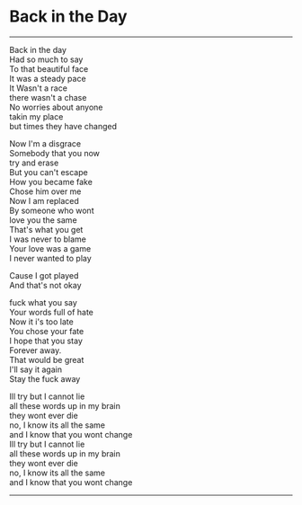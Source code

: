 # Back in the Day

---

Back in the day  
Had so much to say  
To that beautiful face  
It was a steady pace  
It Wasn't a race  
there wasn't a chase  
No worries about anyone  
takin my place  
but times they have changed  

Now I'm a disgrace  
Somebody that you now  
try and erase  
But you can't escape  
How you became fake  
Chose him over me  
Now I am replaced  
By someone who wont  
love you the same  
That's what you get  
I was never to blame  
Your love was a game  
I never wanted to play  

Cause I got played  
And that's not okay  

fuck what you say  
Your words full of hate  
Now it i's too late  
You chose your fate  
I hope that you stay  
Forever away.  
That would be great  
I'll say it again  
Stay the fuck away  

Ill try but I cannot lie  
all these words up in my brain  
they wont ever die  
no, I know its all the same  
and I know that you wont change  
Ill try but I cannot lie  
all these words up in my brain  
they wont ever die  
no, I know its all the same  
and I know that you wont change

---
